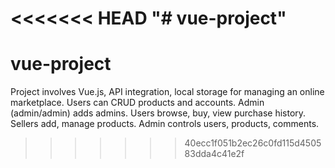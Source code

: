 <<<<<<< HEAD
"# vue-project" 
=======
# vue-project
Project involves Vue.js, API integration, local storage for managing an online marketplace. Users can CRUD products and accounts. Admin (admin/admin) adds admins. Users browse, buy, view purchase history. Sellers add, manage products. Admin controls users, products, comments.
>>>>>>> 40ecc1f051b2ec26c0fd115d450583dda4c41e2f
